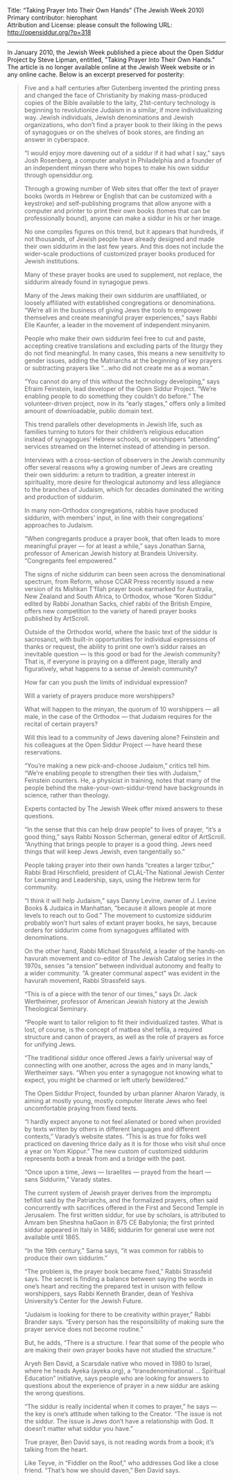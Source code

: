 <html>
<head></head>
<body>
Title: “Taking Prayer Into Their Own Hands” (The Jewish Week 2010)<br />
Primary contributor: hierophant<br />
Attribution and License: please consult the following URL: <a href="http://opensiddur.org/?p=318">http://opensiddur.org/?p=318</a>
<p />
<hr />

In January 2010, the Jewish Week published a piece about the Open Siddur Project by Steve Lipman, entitled, "Taking Prayer Into Their Own Hands." The article is no longer available online at the Jewish Week website or in any online cache. Below is an excerpt preserved for posterity:

<blockquote>
Five and a half centuries after Gutenberg invented the printing press and changed the face of Christianity by making mass-produced copies of the Bible available to the laity, 21st-century technology is beginning to revolutionize Judaism in a similar, if more individualizing way. Jewish individuals, Jewish denominations and Jewish organizations, who don’t find a prayer book to their liking in the pews of synagogues or on the shelves of book stores, are finding an answer in cyberspace.

“I would enjoy more davening out of a siddur if it had what I say,” says Josh Rosenberg, a computer analyst in Philadelphia and a founder of an independent minyan there who hopes to make his own siddur through opensiddur.org.

Through a growing number of Web sites that offer the text of prayer books (words in Hebrew or English that can be customized with a keystroke) and self-publishing programs that allow anyone with a computer and printer to print their own books (tomes that can be professionally bound), anyone can make a siddur in his or her image.

No one compiles figures on this trend, but it appears that hundreds, if not thousands, of Jewish people have already designed and made their own siddurim in the last few years. And this does not include the wider-scale productions of customized prayer books produced for Jewish institutions.

Many of these prayer books are used to supplement, not replace, the siddurim already found in synagogue pews.

Many of the Jews making their own siddurim are unaffiliated, or loosely affiliated with established congregations or denominations. “We’re all in the business of giving Jews the tools to empower themselves and create meaningful prayer experiences,” says Rabbi Elie Kaunfer, a leader in the movement of independent minyanim.

People who make their own siddurim feel free to cut and paste, accepting creative translations and excluding parts of the liturgy they do not find meaningful. In many cases, this means a new sensitivity to gender issues, adding the Matriarchs at the beginning of key prayers or subtracting prayers like “...who did not create me as a woman.”

“You cannot do any of this without the technology developing,” says Efraim Feinstein, lead developer of the Open Siddur Project. “We’re enabling people to do something they couldn’t do before.” The volunteer-driven project, now in its “early stages,” offers only a limited amount of downloadable, public domain text.

This trend parallels other developments in Jewish life, such as families turning to tutors for their children’s religious education instead of synagogues’ Hebrew schools, or worshippers “attending” services streamed on the Internet instead of attending in person.

Interviews with a cross-section of observers in the Jewish community offer several reasons why a growing number of Jews are creating their own siddurim: a return to tradition, a greater interest in spirituality, more desire for theological autonomy and less allegiance to the branches of Judaism, which for decades dominated the writing and production of siddurim.

In many non-Orthodox congregations, rabbis have produced siddurim, with members’ input, in line with their congregations’ approaches to Judaism.

“When congregants produce a prayer book, that often leads to more meaningful prayer — for at least a while,” says Jonathan Sarna, professor of American Jewish history at Brandeis University. “Congregants feel empowered.”

The signs of niche siddurim can been seen across the denominational spectrum, from Reform, whose CCAR Press recently issued a new version of its Mishkan T’filah prayer book earmarked for Australia, New Zealand and South Africa, to Orthodox, whose “Koren Siddur” edited by Rabbi Jonathan Sacks, chief rabbi of the British Empire, offers new competition to the variety of haredi prayer books published by ArtScroll.

Outside of the Orthodox world, where the basic text of the siddur is sacrosanct, with built-in opportunities for individual expressions of thanks or request, the ability to print one own’s siddur raises an inevitable question — is this good or bad for the Jewish community? That is, if everyone is praying on a different page, literally and figuratively, what happens to a sense of Jewish community?

How far can you push the limits of individual expression?

Will a variety of prayers produce more worshippers?

What will happen to the minyan, the quorum of 10 worshippers — all male, in the case of the Orthodox — that Judaism requires for the recital of certain prayers?

Will this lead to a community of Jews davening alone? Feinstein and his colleagues at the Open Siddur Project –– have heard these reservations.

“You’re making a new pick-and-choose Judaism,” critics tell him. “We’re enabling people to strengthen their ties with Judaism,” Feinstein counters. He, a physicist in training, notes that many of the people behind the make-your-own-siddur-trend have backgrounds in science, rather than theology.

Experts contacted by The Jewish Week offer mixed answers to these questions.

“In the sense that this can help draw people” to lives of prayer, “it’s a good thing,” says Rabbi Nosson Scherman, general editor of ArtScroll. “Anything that brings people to prayer is a good thing. Jews need things that will keep Jews Jewish, even tangentially so.”

People taking prayer into their own hands “creates a larger tzibur,” Rabbi Brad Hirschfield, president of CLAL-The National Jewish Center for Learning and Leadership, says, using the Hebrew term for community.

“I think it will help Judaism,” says Danny Levine, owner of J. Levine Books & Judaica in Manhattan, “because it allows people at more levels to reach out to God.” The movement to customize siddurim probably won’t hurt sales of extant prayer books, he says, because orders for siddurim come from synagogues affiliated with denominations.

On the other hand, Rabbi Michael Strassfeld, a leader of the hands-on havurah movement and co-editor of The Jewish Catalog series in the 1970s, senses “a tension” between individual autonomy and fealty to a wider community. “A greater communal aspect” was evident in the havurah movement, Rabbi Strassfeld says.

“This is of a piece with the tenor of our times,” says Dr. Jack Wertheimer, professor of American Jewish history at the Jewish Theological Seminary. 

“People want to tailor religion to fit their individualized tastes. What is lost, of course, is the concept of matbea shel tefila, a required structure and canon of prayers, as well as the role of prayers as force for unifying Jews.

“The traditional siddur once offered Jews a fairly universal way of connecting with one another, across the ages and in many lands,” Wertheimer says. “When you enter a synagogue not knowing what to expect, you might be charmed or left utterly bewildered.”

The Open Siddur Project, founded by urban planner Aharon Varady, is aiming at mostly young, mostly computer literate Jews who feel uncomfortable praying from fixed texts.

“I hardly expect anyone to not feel alienated or bored when provided by texts written by others in different languages and different contexts,” Varady’s website states. “This is as true for folks well practiced on davening thrice daily as it is for those who visit shul once a year on Yom Kippur.” The new custom of customized siddurim represents both a break from and a bridge with the past.

“Once upon a time, Jews — Israelites — prayed from the heart — sans Siddurim,” Varady states.

The current system of Jewish prayer derives from the impromptu tefillot said by the Patriarchs, and the formalized prayers, often said concurrently with sacrifices offered in the First and Second Temple in Jerusalem. The first written siddur, for use by scholars, is attributed to Amram ben Sheshna haGaon in 875 CE Babylonia; the first printed siddur appeared in Italy in 1486; siddurim for general use were not available until 1865.

“In the 19th century,” Sarna says, “it was common for rabbis to produce their own siddurim.”

“The problem is, the prayer book became fixed,” Rabbi Strassfeld says. The secret is finding a balance between saying the words in one’s heart and reciting the prepared text in unison with fellow worshippers, says Rabbi Kenneth Brander, dean of Yeshiva University’s Center for the Jewish Future.

“Judaism is looking for there to be creativity within prayer,” Rabbi Brander says. “Every person has the responsibility of making sure the prayer service does not become routine.”

But, he adds, “There is a structure. I fear that some of the people who are making their own prayer books have not studied the structure.”

Aryeh Ben David, a Scarsdale native who moved in 1980 to Israel, where he heads Ayeka (ayeka.org), a “transdenominational ... Spiritual Education” initiative, says people who are looking for answers to questions about the experience of prayer in a new siddur are asking the wrong questions.

“The siddur is really incidental when it comes to prayer,” he says — the key is one’s attitude when talking to the Creator. “The issue is not the siddur. The issue is Jews don’t have a relationship with God. It doesn’t matter what siddur you have.”

True prayer, Ben David says, is not reading words from a book; it’s talking from the heart.

Like Teyve, in “Fiddler on the Roof,” who addresses God like a close friend. “That’s how we should daven,” Ben David says.
</blockquote>
</body>
</html>